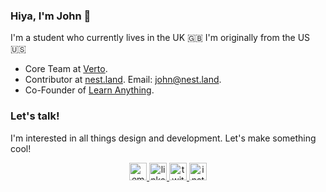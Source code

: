### Hiya, I'm John :wave:

I'm a student who currently lives in the UK :gb: I'm originally from the US :us:

- Core Team at [Verto](https://github.com/useverto).
- Contributor at [nest.land](https://nest.land/). Email: john@nest.land.
- Co-Founder of [Learn Anything](https://learn-anything.xyz).

### Let's talk!

I'm interested in all things design and development. Let's make something cool!

<p align="center">
  <a href="mailto:johnletey@gmail.com">
    <img src="https://raw.githubusercontent.com/johnletey/johnletey/master/static/envelope.svg" alt="email" width="28">
  </a>
  <a href="https://www.linkedin.com/in/johnletey">
    <img src="https://raw.githubusercontent.com/johnletey/johnletey/master/static/linkedin.svg" alt="linkedin" width="28">
  </a>
  <a href="https://twitter.com/johnletey">
    <img src="https://raw.githubusercontent.com/johnletey/johnletey/master/static/twitter.svg" alt="twitter" width="28">
  </a>
  <a href="https://instagram.com/johnletey">
    <img src="https://raw.githubusercontent.com/johnletey/johnletey/master/static/instagram.svg" alt="instagram" width="28">
  </a>
</p>

<!--
**johnletey/johnletey** is a ✨ _special_ ✨ repository because its `README.md` (this file) appears on your GitHub profile.

Here are some ideas to get you started:

- 🔭 I’m currently working on ...
- 🌱 I’m currently learning ...
- 👯 I’m looking to collaborate on ...
- 🤔 I’m looking for help with ...
- 💬 Ask me about ...
- 📫 How to reach me: ...
- 😄 Pronouns: ...
- ⚡ Fun fact: ...
-->
